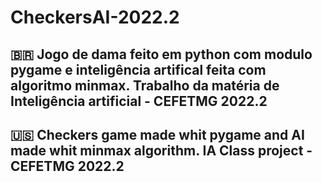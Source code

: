 # CheckersAI-2022.2

## :brazil: Jogo de dama feito em python com modulo pygame e inteligência artifical feita com algoritmo minmax. Trabalho da matéria de Inteligência artificial - CEFETMG 2022.2
## :us: Checkers game made whit pygame and AI made whit minmax algorithm. IA Class project - CEFETMG 2022.2
